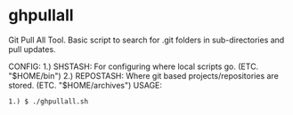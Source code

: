 # ghpullall
Git Pull All Tool. Basic script to search for .git folders in sub-directories and pull updates. 


CONFIG:
    1.) SHSTASH: For configuring where local scripts go. (ETC. "$HOME/bin")
    2.) REPOSTASH: Where git based projects/repositories are stored.
	(ETC. "$HOME/archives")
USAGE:

    1.) $ ./ghpullall.sh
